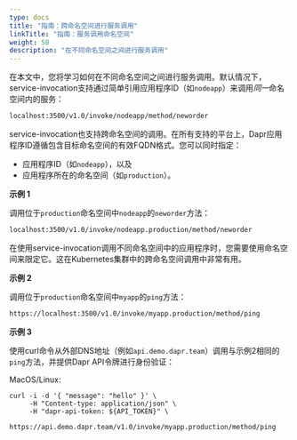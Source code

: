 ```yaml
---
type: docs
title: "指南：跨命名空间进行服务调用"
linkTitle: "指南：服务调用命名空间"
weight: 50
description: "在不同命名空间之间进行服务调用"
---
```


在本文中，您将学习如何在不同命名空间之间进行服务调用。默认情况下，service-invocation支持通过简单引用应用程序ID（如`nodeapp`）来调用*同一*命名空间内的服务：

```sh
localhost:3500/v1.0/invoke/nodeapp/method/neworder
```

service-invocation也支持跨命名空间的调用。在所有支持的平台上，Dapr应用程序ID遵循包含目标命名空间的有效FQDN格式。您可以同时指定：

- 应用程序ID（如`nodeapp`），以及
- 应用程序所在的命名空间（如`production`）。

**示例 1**

调用位于`production`命名空间中`nodeapp`的`neworder`方法：

```sh
localhost:3500/v1.0/invoke/nodeapp.production/method/neworder
```

在使用service-invocation调用不同命名空间中的应用程序时，您需要使用命名空间来限定它。这在Kubernetes集群中的跨命名空间调用中非常有用。

**示例 2**

调用位于`production`命名空间中`myapp`的`ping`方法：

```bash
https://localhost:3500/v1.0/invoke/myapp.production/method/ping
```

**示例 3**

使用curl命令从外部DNS地址（例如`api.demo.dapr.team`）调用与示例2相同的`ping`方法，并提供Dapr API令牌进行身份验证：

MacOS/Linux:

```
curl -i -d '{ "message": "hello" }' \
     -H "Content-type: application/json" \
     -H "dapr-api-token: ${API_TOKEN}" \
     https://api.demo.dapr.team/v1.0/invoke/myapp.production/method/ping
```
